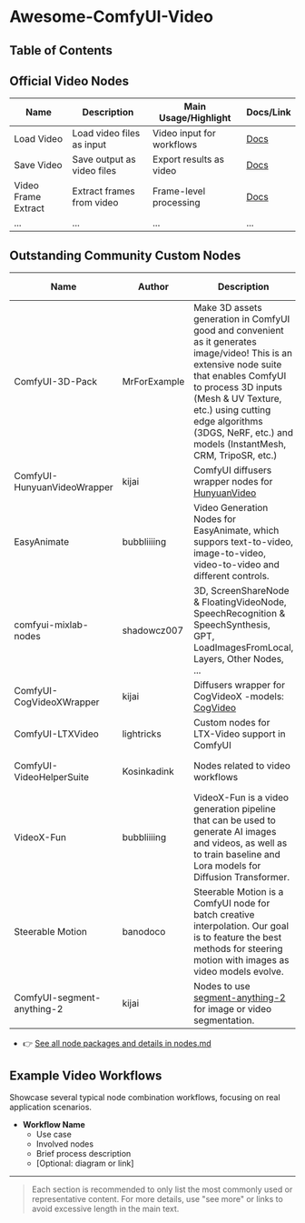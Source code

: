 # Awesome-ComfyUI-Video

## Table of Contents



## Official Video Nodes

| Name                | Description                | Main Usage/Highlight      | Docs/Link |
| ------------------- | -------------------------- | ------------------------- | --------- |
| Load Video          | Load video files as input  | Video input for workflows | [Docs](#) |
| Save Video          | Save output as video files | Export results as video   | [Docs](#) |
| Video Frame Extract | Extract frames from video  | Frame-level processing    | [Docs](#) |
| ...                 | ...                        | ...                       | ...       |

## Outstanding Community Custom Nodes

| Name                        | Author       | Description                                                                                                                                                                                                                                                                             | Stars | Last Update         | Repo                                                              | Details Doc                               |
| --------------------------- | ------------ | --------------------------------------------------------------------------------------------------------------------------------------------------------------------------------------------------------------------------------------------------------------------------------------- | ----- | ------------------- | ----------------------------------------------------------------- | ----------------------------------------- |
| ComfyUI-3D-Pack             | MrForExample | Make 3D assets generation in ComfyUI good and convenient as it generates image/video! This is an extensive node suite that enables ComfyUI to process 3D inputs (Mesh & UV Texture, etc.) using cutting edge algorithms (3DGS, NeRF, etc.) and models (InstantMesh, CRM, TripoSR, etc.) | 3007  | 2025-01-24 18:41:37 | [GitHub](https://github.com/MrForExample/ComfyUI-3D-Pack)         | ...                                       |
| ComfyUI-HunyuanVideoWrapper | kijai        | ComfyUI diffusers wrapper nodes for [HunyuanVideo](https://github.com/Tencent/HunyuanVideo)                                                                                                                                                                                             | 2350  | 2025-03-30 16:48:09 | [GitHub](https://github.com/kijai/ComfyUI-HunyuanVideoWrapper)    | ...                                       |
| EasyAnimate                 | bubbliiiing  | Video Generation Nodes for EasyAnimate, which suppors text-to-video, image-to-video, video-to-video and different controls.                                                                                                                                                             | 2130  | 2025-03-06 11:41:28 | [GitHub](https://github.com/aigc-apps/EasyAnimate)                | ...                                       |
| comfyui-mixlab-nodes        | shadowcz007  | 3D, ScreenShareNode & FloatingVideoNode, SpeechRecognition & SpeechSynthesis, GPT, LoadImagesFromLocal, Layers, Other Nodes, ...                                                                                                                                                        | 1574  | 2025-02-05 10:24:45 | [GitHub](https://github.com/shadowcz007/comfyui-mixlab-nodes)     | ...                                       |
| ComfyUI-CogVideoXWrapper    | kijai        | Diffusers wrapper for CogVideoX -models: [CogVideo](https://github.com/THUDM/CogVideo)                                                                                                                                                                                                  | 1476  | 2025-02-17 00:48:16 | [GitHub](https://github.com/kijai/ComfyUI-CogVideoXWrapper)       | ...                                       |
| ComfyUI-LTXVideo            | lightricks   | Custom nodes for LTX-Video support in ComfyUI                                                                                                                                                                                                                                           | 1036  | 2025-04-17 15:21:00 | [GitHub](https://github.com/Lightricks/ComfyUI-LTXVideo)          | ...                                       |
| ComfyUI-VideoHelperSuite    | Kosinkadink  | Nodes related to video workflows                                                                                                                                                                                                                                                        | 939   | 2025-04-18 18:54:23 | [GitHub](https://github.com/Kosinkadink/ComfyUI-VideoHelperSuite) | [Details](docs/custom_nodes/videohelpersuite.md) |
| VideoX-Fun                  | bubbliiiing  | VideoX-Fun is a video generation pipeline that can be used to generate AI images and videos, as well as to train baseline and Lora models for Diffusion Transformer.                                                                                                                    | 914   | 2025-04-18 03:01:53 | [GitHub](https://github.com/aigc-apps/VideoX-Fun)                 | ...                                       |
| Steerable Motion            | banodoco     | Steerable Motion is a ComfyUI node for batch creative interpolation. Our goal is to feature the best methods for steering motion with images as video models evolve.                                                                                                                    | 881   | 2024-06-15 23:01:54 | [GitHub](https://github.com/banodoco/steerable-motion)            | ...                                       |
| ComfyUI-segment-anything-2  | kijai        | Nodes to use [segment-anything-2](https://github.com/facebookresearch/segment-anything-2) for image or video segmentation.                                                                                                                                                              | 867   | 2025-03-19 09:40:37 | [GitHub](https://github.com/kijai/ComfyUI-segment-anything-2)     | ...                                       |

- 👉 [See all node packages and details in nodes.md](docs/nodes.md)

## Example Video Workflows
Showcase several typical node combination workflows, focusing on real application scenarios.

- **Workflow Name**  
  - Use case
  - Involved nodes
  - Brief process description
  - [Optional: diagram or link]

---

> Each section is recommended to only list the most commonly used or representative content. For more details, use "see more" or links to avoid excessive length in the main text.